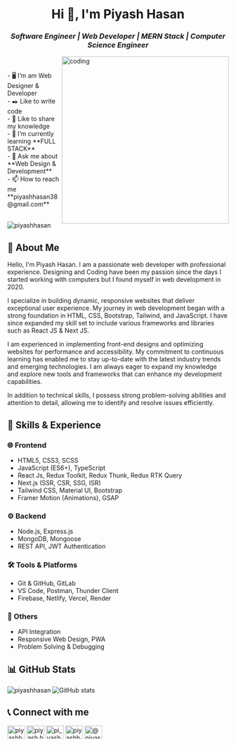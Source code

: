 <img
  src="https://i0.wp.com/taskbcn.com/wp-content/uploads/2018/09/1OF0xEMkWBv-69zvmNs6RDQ.gif?fit=1600%2C700&ssl=1"
  alt=""
/>
<h1 align="center"> Hi 👋, I'm Piyash Hasan </h1>
<h3 align="center"><i> Software Engineer | Web Developer | MERN Stack | Computer Science Engineer </i></h3>
<img
  align="right"
  alt="coding"
  width="380"
  src="https://cdn.dribbble.com/users/1162077/screenshots/3848914/programmer.gif"
/>
<br />
<br />
- 🖥️ I’m am Web Designer & Developer <br />
- ✒️ Like to write code <br />
- 🎤 Like to share my knowledge <br />
- 🌱 I’m currently learning **FULL STACK** <br />
- 💬 Ask me about **Web Design & Development** <br />
- 📫 How to reach me **piyashhasan38@gmail.com** <br />
<br />
<p align="left" margin="10px">
  <img
    src="https://komarev.com/ghpvc/?username=piyashhasan&label=Profile%20views&color=0e75b6&style=flat"
    alt="piyashhasan"
  />
</p>

## 🚀 About Me
<p>
Hello, I'm Piyash Hasan. I am a passionate web developer with professional experience. Designing and Coding have been my passion since the days I started working with computers but I found myself in web development in 2020. 
<br/>
  
I specialize in building dynamic, responsive websites that deliver exceptional user experience. My journey in web development began with a strong foundation in HTML, CSS, Bootstrap, Tailwind, and JavaScript. I have since expanded my skill set to include various frameworks and libraries such as React JS & Next JS.
<br/>

I am experienced in implementing front-end designs and optimizing websites for performance and accessibility. My commitment to continuous learning has enabled me to stay up-to-date with the latest industry trends and emerging technologies. I am always eager to expand my knowledge and explore new tools and frameworks that can enhance my development capabilities.
<br/>

In addition to technical skills, I possess strong problem-solving abilities and attention to detail, allowing me to identify and resolve issues efficiently.
</p>

## 📢 Skills & Experience
### 🌐 Frontend
- HTML5, CSS3, SCSS
- JavaScript (ES6+), TypeScript
- React Js, Redux Toolkit, Redux Thunk, Redux RTK Query
- Next.js (SSR, CSR, SSG, ISR)
- Tailwind CSS, Material UI, Bootstrap
- Framer Motion (Animations), GSAP

### ⚙️ Backend
- Node.js, Express.js
- MongoDB, Mongoose
- REST API, JWT Authentication

### 🛠️ Tools & Platforms
- Git & GitHub, GitLab
- VS Code, Postman, Thunder Client
- Firebase, Netlify, Vercel, Render

### 📌 Others
- API Integration
- Responsive Web Design, PWA
- Problem Solving & Debugging

## 📊 GitHub Stats
<div>
  <p>
    <img
      align="left"
      src="https://github-readme-stats.vercel.app/api/top-langs?username=piyashhasan&show_icons=true&locale=en&layout=compact&theme=codeSTACKr"
      alt="piyashhasan"
    />
  </p>
</div>

![GitHub stats](https://github-readme-stats.vercel.app/api?username=Piyashhasan&show_icons=true&theme=codeSTACKr)  

## 📞 Connect with me
<p align="left">
  <a href="https://linkedin.com/in/piyashhasan" target="blank"
    ><img
      align="center"
      src="https://raw.githubusercontent.com/rahuldkjain/github-profile-readme-generator/master/src/images/icons/Social/linked-in-alt.svg"
      alt="piyashhasan"
      height="30"
      width="40"
  /></a>
  <a href="https://fb.com/piyash.hasan.982" target="blank"
    ><img
      align="center"
      src="https://raw.githubusercontent.com/rahuldkjain/github-profile-readme-generator/master/src/images/icons/Social/facebook.svg"
      alt="piyash.hasan.982"
      height="30"
      width="40"
  /></a>
  <a href="https://instagram.com/pi_yash" target="blank"
    ><img
      align="center"
      src="https://raw.githubusercontent.com/rahuldkjain/github-profile-readme-generator/master/src/images/icons/Social/instagram.svg"
      alt="pi_yash"
      height="30"
      width="40"
  /></a>
  <a href="https://twitter.com/piyashhasan1" target="blank"
    ><img
      align="center"
      src="https://raw.githubusercontent.com/rahuldkjain/github-profile-readme-generator/master/src/images/icons/Social/twitter.svg"
      alt="piyashhasan1"
      height="30"
      width="40"
  /></a>
  <a href="https://medium.com/@piyashhasan38" target="blank"
    ><img
      align="center"
      src="https://raw.githubusercontent.com/rahuldkjain/github-profile-readme-generator/master/src/images/icons/Social/medium.svg"
      alt="@piyashhasan38"
      height="30"
      width="40"
  /></a>
</p>

<br />



